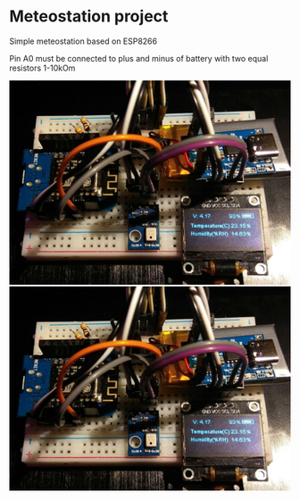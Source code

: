# Meteostation project

Simple meteostation based on ESP8266

Pin A0 must be connected to plus and minus of battery with two equal resistors 1-10kOm

![photo](https://raw.githubusercontent.com/anarakinson/arduino_meteo_station/main/photo_2024-01-14_15-03-12.jpg)
![scheme](https://raw.githubusercontent.com/anarakinson/arduino_meteo_station/main/photo_2024-01-14_15-03-12.jpg)

